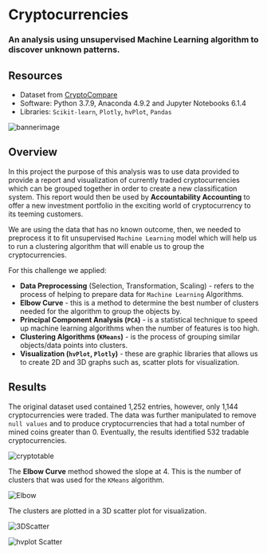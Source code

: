 
#  Cryptocurrencies

### An analysis using unsupervised Machine Learning algorithm to discover unknown patterns.

## Resources
* Dataset from [CryptoCompare](https://min-api.cryptocompare.com/data/all/coinlist)
* Software: Python 3.7.9, Anaconda 4.9.2 and Jupyter Notebooks 6.1.4
* Libraries: `Scikit-learn`, `Plotly`, `hvPlot`, `Pandas`

![bannerimage](https://github.com/Adpetfem83/Crytocurrencies_Analysis/blob/main/Images/Human_Image.png)

## Overview

In this project the purpose of this analysis was to use data provided to provide a report and visualization of currently traded cryptocurrencies which  can be grouped together in order to create a new classification system. This report would then be used by **Accountability Accounting** to offer a new investment portfolio in the exciting world of cryptocurrency to its teeming customers. 

We are using the data that has no known outcome, then, we needed to preprocess it to fit unsupervised `Machine Learning` model which will help us to run a clustering algorithm that will enable us to group the cryptocurrencies.

For this challenge we applied:

* **Data Preprocessing** (Selection, Transformation, Scaling) - refers to the process of helping to prepare data for `Machine Learning` Algorithms.
* **Elbow Curve** - this is a method to determine the best number of clusters needed for the algorithm to group the objects by.
* **Principal Component Analysis (`PCA`)** - is a statistical technique to speed up machine learning algorithms when the number of features is too high.
* **Clustering Algorithms (`KMeans`)** - is the process of grouping similar objects/data points into clusters.
* **Visualization (`hvPlot`, `Plotly`)** - these are graphic libraries that allows us to create 2D and 3D graphs such as, scatter plots for visualization.

## Results

The original dataset used contained 1,252 entries, however, only 1,144 cryptocurrencies were traded. The data was further manipulated to remove `null values` and to produce cryptocurrencies that had a total number of mined coins greater than 0. Eventually, the results identified 532 tradable cryptocurrencies. 

![cryptotable](https://github.com/Adpetfem83/Crytocurrencies_Analysis/blob/main/Images/Tradable%20Currencies.png)

The **Elbow Curve** method showed the slope at 4. This is the number of clusters that was used for the `KMeans` algorithm.

![Elbow](https://github.com/Adpetfem83/Crytocurrencies_Analysis/blob/main/Images/Elbow_Curve.png)

The clusters are plotted in a 3D scatter plot for visualization.

![3DScatter](https://github.com/Adpetfem83/Crytocurrencies_Analysis/blob/main/Images/3D_Scatter_with_PCA.png)

![hvplot Scatter](https://github.com/Adpetfem83/Crytocurrencies_Analysis/blob/main/Images/hvplot.scatter.png)


